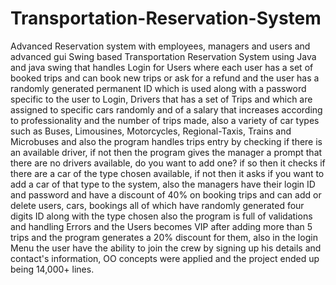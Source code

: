 # Transportation-Reservation-System
Advanced Reservation system with employees, managers and users and advanced gui Swing based
Transportation Reservation System using Java and java swing that handles Login for Users where each user has a set of booked trips and can book new trips or ask for a refund and the user has a randomly generated permanent ID which is used along with a password specific to the user to Login, Drivers that has a set of Trips and which are assigned to specific cars randomly and of a salary that increases according to professionality and the number of trips made, also a variety of car types such as Buses, Limousines, Motorcycles, Regional-Taxis, Trains and Microbuses and also the program handles trips entry by checking if there is an available driver, if not then the program gives the manager a prompt that there are no drivers available, do you want to add one? if so then it checks if there are a car of the type chosen available, if not then it asks if you want to add a car of that type to the system, also the managers have their login ID and password and have a discount of 40% on booking trips and can add or delete users, cars, bookings all of which have randomly generated four digits ID along with the type chosen also the program is full of validations and handling Errors and the Users becomes VIP after adding more than 5 trips and the program generates a 20% discount for them, also in the login Menu the user have the ability to join the crew by signing up his details and contact's information, OO concepts were applied and the project ended up being 14,000+ lines.
